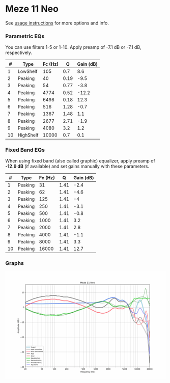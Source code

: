 # Meze 11 Neo
See [usage instructions](https://github.com/jaakkopasanen/AutoEq#usage) for more options and info.

### Parametric EQs
You can use filters 1-5 or 1-10. Apply preamp of -7.1 dB or -7.1 dB, respectively.

|   # | Type      |   Fc (Hz) |    Q |   Gain (dB) |
|-----|-----------|-----------|------|-------------|
|   1 | LowShelf  |       105 | 0.7  |         8.6 |
|   2 | Peaking   |        40 | 0.19 |        -9.5 |
|   3 | Peaking   |        54 | 0.77 |        -3.8 |
|   4 | Peaking   |      4774 | 0.52 |       -12.2 |
|   5 | Peaking   |      6498 | 0.18 |        12.3 |
|   6 | Peaking   |       516 | 1.28 |        -0.7 |
|   7 | Peaking   |      1367 | 1.48 |         1.1 |
|   8 | Peaking   |      2677 | 2.71 |        -1.9 |
|   9 | Peaking   |      4080 | 3.2  |         1.2 |
|  10 | HighShelf |     10000 | 0.7  |         0.1 |

### Fixed Band EQs
When using fixed band (also called graphic) equalizer, apply preamp of **-12.9 dB** (if available) and set gains manually with these parameters.

|   # | Type    |   Fc (Hz) |    Q |   Gain (dB) |
|-----|---------|-----------|------|-------------|
|   1 | Peaking |        31 | 1.41 |        -2.4 |
|   2 | Peaking |        62 | 1.41 |        -4.6 |
|   3 | Peaking |       125 | 1.41 |        -4   |
|   4 | Peaking |       250 | 1.41 |        -3.1 |
|   5 | Peaking |       500 | 1.41 |        -0.8 |
|   6 | Peaking |      1000 | 1.41 |         3.2 |
|   7 | Peaking |      2000 | 1.41 |         2.8 |
|   8 | Peaking |      4000 | 1.41 |        -1.1 |
|   9 | Peaking |      8000 | 1.41 |         3.3 |
|  10 | Peaking |     16000 | 1.41 |        12.7 |

### Graphs
![](./Meze%2011%20Neo.png)
